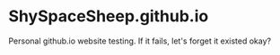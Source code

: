 # ShySpaceSheep.github.io
Personal github.io website testing. If it fails, let's forget it existed okay?
